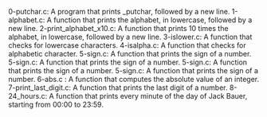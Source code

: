 0-putchar.c: A program that prints _putchar, followed by a new line.
1-alphabet.c: A function that prints the alphabet, in lowercase, followed by a new line.
2-print_alphabet_x10.c: A function that prints 10 times the alphabet, in lowercase, followed by a new line.
3-islower.c: A function that checks for lowercase characters.
4-isalpha.c: A function that checks for alphabetic character.
5-sign.c: A function that prints the sign of a number.
5-sign.c: A function that prints the sign of a number.
5-sign.c: A function that prints the sign of a number.
5-sign.c: A function that prints the sign of a number.
6-abs.c : A function that computes the absolute value of an integer.
7-print_last_digit.c: A function that prints the last digit of a number.
8-24_hours.c: A function that prints every minute of the day of Jack Bauer, starting from 00:00 to 23:59.

